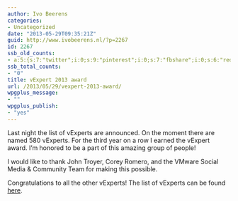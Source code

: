 ```yaml
---
author: Ivo Beerens
categories:
- Uncategorized
date: "2013-05-29T09:35:21Z"
guid: http://www.ivobeerens.nl/?p=2267
id: 2267
ssb_old_counts:
- a:5:{s:7:"twitter";i:0;s:9:"pinterest";i:0;s:7:"fbshare";i:0;s:6:"reddit";i:0;s:6:"tumblr";N;}
ssb_total_counts:
- "0"
title: vExpert 2013 award
url: /2013/05/29/vexpert-2013-award/
wpgplus_message:
- ""
wpgplus_publish:
- "yes"
---
```


Last night the list of vExperts are announced. On the moment there are named 580 vExperts. For the third year on a row I earned the vExpert award. I’m honored to be a part of this amazing group of people!

I would like to thank John Troyer, Corey Romero, and the VMware Social Media &amp; Community Team for making this possible.

Congratulations to all the other vExperts! The list of vExperts can be found [here](http://blogs.vmware.com/vmtn/2013/05/vexpert-2013-awardees-announced.html#comment-5939).
